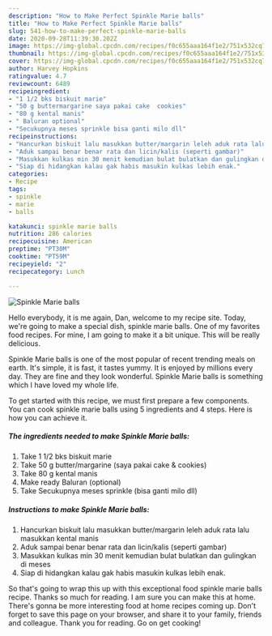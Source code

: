 ```yaml
---
description: "How to Make Perfect Spinkle Marie balls"
title: "How to Make Perfect Spinkle Marie balls"
slug: 541-how-to-make-perfect-spinkle-marie-balls
date: 2020-09-28T11:39:30.202Z
image: https://img-global.cpcdn.com/recipes/f0c655aaa164f1e2/751x532cq70/spinkle-marie-balls-foto-resep-utama.jpg
thumbnail: https://img-global.cpcdn.com/recipes/f0c655aaa164f1e2/751x532cq70/spinkle-marie-balls-foto-resep-utama.jpg
cover: https://img-global.cpcdn.com/recipes/f0c655aaa164f1e2/751x532cq70/spinkle-marie-balls-foto-resep-utama.jpg
author: Harvey Hopkins
ratingvalue: 4.7
reviewcount: 6489
recipeingredient:
- "1 1/2 bks biskuit marie"
- "50 g buttermargarine saya pakai cake  cookies"
- "80 g kental manis"
- " Baluran optional"
- "Secukupnya meses sprinkle bisa ganti milo dll"
recipeinstructions:
- "Hancurkan biskuit lalu masukkan butter/margarin leleh aduk rata lalu masukkan kental manis"
- "Aduk sampai benar benar rata dan licin/kalis (seperti gambar)"
- "Masukkan kulkas min 30 menit kemudian bulat bulatkan dan gulingkan di meses"
- "Siap di hidangkan kalau gak habis masukin kulkas lebih enak."
categories:
- Recipe
tags:
- spinkle
- marie
- balls

katakunci: spinkle marie balls 
nutrition: 286 calories
recipecuisine: American
preptime: "PT30M"
cooktime: "PT59M"
recipeyield: "2"
recipecategory: Lunch

---
```



![Spinkle Marie balls](https://img-global.cpcdn.com/recipes/f0c655aaa164f1e2/751x532cq70/spinkle-marie-balls-foto-resep-utama.jpg)

Hello everybody, it is me again, Dan, welcome to my recipe site. Today, we're going to make a special dish, spinkle marie balls. One of my favorites food recipes. For mine, I am going to make it a bit unique. This will be really delicious.



Spinkle Marie balls is one of the most popular of recent trending meals on earth. It's simple, it is fast, it tastes yummy. It is enjoyed by millions every day. They are fine and they look wonderful. Spinkle Marie balls is something which I have loved my whole life.


To get started with this recipe, we must first prepare a few components. You can cook spinkle marie balls using 5 ingredients and 4 steps. Here is how you can achieve it.

<!--inarticleads1-->

##### The ingredients needed to make Spinkle Marie balls:

1. Take 1 1/2 bks biskuit marie
1. Take 50 g butter/margarine (saya pakai cake &amp; cookies)
1. Take 80 g kental manis
1. Make ready  Baluran (optional)
1. Take Secukupnya meses sprinkle (bisa ganti milo dll)




<!--inarticleads2-->

##### Instructions to make Spinkle Marie balls:

1. Hancurkan biskuit lalu masukkan butter/margarin leleh aduk rata lalu masukkan kental manis
1. Aduk sampai benar benar rata dan licin/kalis (seperti gambar)
1. Masukkan kulkas min 30 menit kemudian bulat bulatkan dan gulingkan di meses
1. Siap di hidangkan kalau gak habis masukin kulkas lebih enak.




So that's going to wrap this up with this exceptional food spinkle marie balls recipe. Thanks so much for reading. I am sure you can make this at home. There's gonna be more interesting food at home recipes coming up. Don't forget to save this page on your browser, and share it to your family, friends and colleague. Thank you for reading. Go on get cooking!
